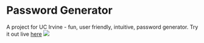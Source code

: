 # Password Generator
A project for UC Irvine - fun, user friendly, intuitive, password generator.
Try it out live [here](https://nickgraffis.github.io/password-generator/)
<img src="/img/demo.gif" />
